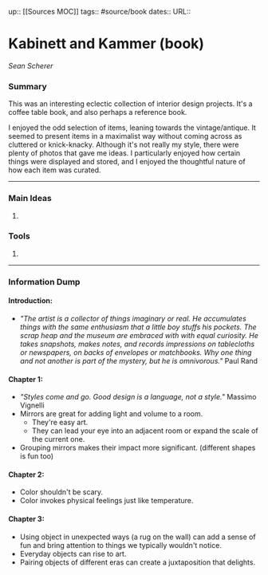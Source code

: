 up:: [[Sources MOC]]
tags:: #source/book 
dates::
URL::  

# Kabinett and Kammer (book)
*Sean Scherer*


### Summary
This was an interesting eclectic collection of interior design projects.  It's a coffee table book, and also perhaps a reference book. 

I enjoyed the odd selection of items, leaning towards the vintage/antique. It seemed to present items in a maximalist way without coming across as cluttered or knick-knacky. 
Although it's not really my style, there were plenty of photos that gave me ideas. I particularly enjoyed how certain things were displayed and stored, and I enjoyed the thoughtful nature of how each item was curated. 


---

### Main Ideas
1. 


### Tools
1. 


---
### Information Dump

#### Introduction:
- *"The artist is a collector of things imaginary or real. He accumulates things with the same enthusiasm that a little boy stuffs his pockets. The scrap heap and the museum are embraced with with equal curiosity. He takes snapshots, makes notes, and records impressions on tablecloths or newspapers, on backs of envelopes or matchbooks. Why one thing and not another is part of the mystery, but he is omnivorous."* Paul Rand

#### Chapter 1: 
- *"Styles come and go. Good design is a language, not a style."* Massimo Vignelli
- Mirrors are great for adding light and volume to a room. 
	- They're easy art.
	- They can lead your eye into an adjacent room or expand the scale of the current one.
- Grouping mirrors makes their impact more significant. (different shapes is fun too)

#### Chapter 2: 
- Color shouldn't be scary.
- Color invokes physical feelings just like temperature.

#### Chapter 3: 
- Using object in unexpected ways (a rug on the wall) can add a sense of fun and bring attention to things we typically wouldn't notice.
- Everyday objects can rise to art.
- Pairing objects of different eras can create a juxtaposition that delights.


